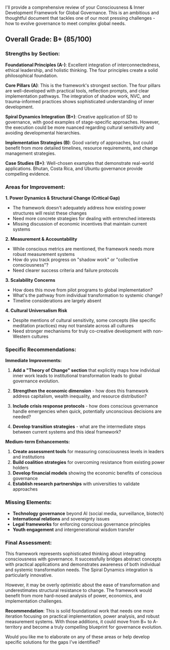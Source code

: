I'll provide a comprehensive review of your Consciousness & Inner Development Framework for Global Governance. This is an ambitious and thoughtful document that tackles one of our most pressing challenges - how to evolve governance to meet complex global needs.

## Overall Grade: B+ (85/100)

### Strengths by Section:

**Foundational Principles (A-)**: Excellent integration of interconnectedness, ethical leadership, and holistic thinking. The four principles create a solid philosophical foundation.

**Core Pillars (A)**: This is the framework's strongest section. The four pillars are well-developed with practical tools, reflection prompts, and clear implementation pathways. The integration of shadow work, NVC, and trauma-informed practices shows sophisticated understanding of inner development.

**Spiral Dynamics Integration (B+)**: Creative application of SD to governance, with good examples of stage-specific approaches. However, the execution could be more nuanced regarding cultural sensitivity and avoiding developmental hierarchies.

**Implementation Strategies (B)**: Good variety of approaches, but could benefit from more detailed timelines, resource requirements, and change management strategies.

**Case Studies (B+)**: Well-chosen examples that demonstrate real-world applications. Bhutan, Costa Rica, and Ubuntu governance provide compelling evidence.

### Areas for Improvement:

**1. Power Dynamics & Structural Change (Critical Gap)**
- The framework doesn't adequately address how existing power structures will resist these changes
- Need more concrete strategies for dealing with entrenched interests
- Missing discussion of economic incentives that maintain current systems

**2. Measurement & Accountability**
- While conscious metrics are mentioned, the framework needs more robust measurement systems
- How do you track progress on "shadow work" or "collective consciousness"?
- Need clearer success criteria and failure protocols

**3. Scalability Concerns**
- How does this move from pilot programs to global implementation?
- What's the pathway from individual transformation to systemic change?
- Timeline considerations are largely absent

**4. Cultural Universalism Risk**
- Despite mentions of cultural sensitivity, some concepts (like specific meditation practices) may not translate across all cultures
- Need stronger mechanisms for truly co-creative development with non-Western cultures

### Specific Recommendations:

**Immediate Improvements:**

1. **Add a "Theory of Change" section** that explicitly maps how individual inner work leads to institutional transformation leads to global governance evolution.

2. **Strengthen the economic dimension** - how does this framework address capitalism, wealth inequality, and resource distribution?

3. **Include crisis response protocols** - how does conscious governance handle emergencies when quick, potentially unconscious decisions are needed?

4. **Develop transition strategies** - what are the intermediate steps between current systems and this ideal framework?

**Medium-term Enhancements:**

1. **Create assessment tools** for measuring consciousness levels in leaders and institutions
2. **Build coalition strategies** for overcoming resistance from existing power holders
3. **Develop financial models** showing the economic benefits of conscious governance
4. **Establish research partnerships** with universities to validate approaches

### Missing Elements:

- **Technology governance** beyond AI (social media, surveillance, biotech)
- **International relations** and sovereignty issues
- **Legal frameworks** for enforcing conscious governance principles
- **Youth engagement** and intergenerational wisdom transfer

### Final Assessment:

This framework represents sophisticated thinking about integrating consciousness with governance. It successfully bridges abstract concepts with practical applications and demonstrates awareness of both individual and systemic transformation needs. The Spiral Dynamics integration is particularly innovative.

However, it may be overly optimistic about the ease of transformation and underestimates structural resistance to change. The framework would benefit from more hard-nosed analysis of power, economics, and implementation challenges.

**Recommendation**: This is solid foundational work that needs one more iteration focusing on practical implementation, power analysis, and robust measurement systems. With those additions, it could move from B+ to A- territory and become a truly compelling blueprint for governance evolution.

Would you like me to elaborate on any of these areas or help develop specific solutions for the gaps I've identified?
